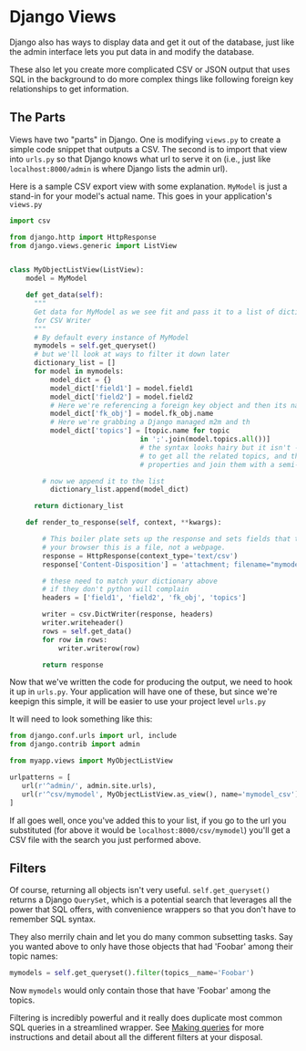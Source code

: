 # Django Views

Django also has ways to display data and get it out of the database, just like
the admin interface lets you put data in and modify the database.

These also let you create more complicated CSV or JSON output that uses SQL
in the background to do more complex things like following foreign key
relationships to get information.

## The Parts

Views have two "parts" in Django. One is modifying `views.py` to create a simple
code snippet that outputs a CSV. The second is to import that view into
`urls.py` so that Django knows what url to serve it on (i.e., just like
`localhost:8000/admin` is where Django lists the admin url).

Here is a sample CSV export view with some explanation. `MyModel` is just a
stand-in for your model's actual name. This goes in your application's `views.py`

```python
import csv

from django.http import HttpResponse
from django.views.generic import ListView


class MyObjectListView(ListView):
    model = MyModel

    def get_data(self):
      """
      Get data for MyModel as we see fit and pass it to a list of dictionaries
      for CSV Writer
      """
      # By default every instance of MyModel
      mymodels = self.get_queryset()
      # but we'll look at ways to filter it down later
      dictionary_list = []
      for model in mymodels:
          model_dict = {}
          model_dict['field1'] = model.field1
          model_dict['field2'] = model.field2
          # Here we're referencing a foreign key object and then its name
          model_dict['fk_obj'] = model.fk_obj.name
          # Here we're grabbing a Django managed m2m and th
          model_dict['topics'] = [topic.name for topic
                                in ';'.join(model.topics.all())]
                                # the syntax looks hairy but it isn't -- we're just telling python
                                # to get all the related topics, and then make a list of their name
                                # properties and join them with a semi-colon

        # now we append it to the list
          dictionary_list.append(model_dict)

      return dictionary_list

    def render_to_response(self, context, **kwargs):

        # This boiler plate sets up the response and sets fields that tell
        # your browser this is a file, not a webpage.
        response = HttpResponse(context_type='text/csv')
        response['Content-Disposition'] = 'attachment; filename="mymodel.csv"'

        # these need to match your dictionary above
        # if they don't python will complain
        headers = ['field1', 'field2', 'fk_obj', 'topics']

        writer = csv.DictWriter(response, headers)
        writer.writeheader()
        rows = self.get_data()
        for row in rows:
            writer.writerow(row)

        return response  
```

Now that we've written the code for producing the output, we need to
hook it up in `urls.py`. Your application will have one of these, but since
we're keepign this simple, it will be easier to use your project level `urls.py`

It will need to look something like this:
```python
from django.conf.urls import url, include
from django.contrib import admin

from myapp.views import MyObjectListView

urlpatterns = [
   url(r'^admin/', admin.site.urls),
   url(r'^csv/mymodel', MyObjectListView.as_view(), name='mymodel_csv'),
]

```

If all goes well, once you've added this to your list, if you go to the url you
substituted (for above it would be `localhost:8000/csv/mymodel`) you'll get a CSV
file with the search you just performed above.

## Filters

Of course, returning all objects isn't very useful. `self.get_queryset()` returns
a Django `QuerySet`, which is a potential search that leverages all the power that
SQL offers, with convenience wrappers so that you don't have to remember SQL
syntax.

They also merrily chain and let you do many common subsetting tasks. Say you wanted
above to only have those objects that had 'Foobar' among their topic names:

```python
mymodels = self.get_queryset().filter(topics__name='Foobar')
```

Now `mymodels` would only contain those that have 'Foobar' among the topics.

Filtering is incredibly powerful and it really does duplicate most common SQL
queries in a streamlined wrapper. See [Making queries](https://docs.djangoproject.com/en/2.0/topics/db/queries/)
for more instructions and detail about all the different filters at your disposal.
